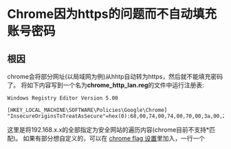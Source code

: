 # Chrome因为https的问题而不自动填充账号密码

## 根因 
chrome会将部分网址(以局域网为例)从hhtp自动转为https，然后就不能填充密码了。
将如下内容写到一个名为**chrome_http_lan.reg**的文件中运行注册表:
```
Windows Registry Editor Version 5.00

[HKEY_LOCAL_MACHINE\SOFTWARE\Policies\Google\Chrome]
"InsecureOriginsToTreatAsSecure"=hex(0):68,00,74,00,74,00,70,00,3a,00,2f,00,2f,00,31,00,39,00,32,00,2e,00,31,00,36,00,38,00,2e,00,30,00,2e,00,30,00,2f,00,31,00,36,00,00,00
```
这里是将192.168.x.x的全部指定为安全网站的遍历内容(chrome目前不支持*匹配)。
如果有部分想自定义的，可以在
[chrome flag 设置](chrome://flags/#unsafely-treat-insecure-origin-as-secure)里加入，一行一个
